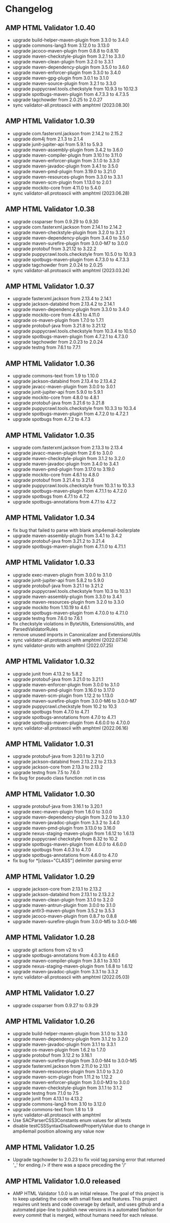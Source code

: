 # Changelog

## AMP HTML Validator 1.0.40
- upgrade build-helper-maven-plugin from 3.3.0 to 3.4.0
- upgrade commons-lang3 from 3.12.0 to 3.13.0
- upgrade jacoco-maven-plugin from 0.8.8 to 0.8.10
- upgrade maven-checkstyle-plugin from 3.2.1 to 3.3.0
- upgrade maven-clean-plugin from 3.2.0 to 3.3.1
- upgrade maven-dependency-plugin from 3.5.0 to 3.6.0
- upgrade maven-enforcer-plugin from 3.3.0 to 3.4.0
- upgrade maven-gpg-plugin from 3.0.1 to 3.1.0
- upgrade maven-source-plugin from 3.2.1 to 3.3.0
- upgrade puppycrawl.tools.checkstyle from 10.9.3 to 10.12.3
- upgrade spotbugs-maven-plugin from 4.7.3.3 to 4.7.3.5
- upgrade tagchowder from 2.0.25 to 2.0.27
- sync validator-all.protoascii with amphtml (2023.08.30)

## AMP HTML Validator 1.0.39
- upgrade com.fasterxml.jackson from 2.14.2 to 2.15.2
- upgrade dom4j from 2.1.3 to 2.1.4
- upgrade junit-jupiter-api from 5.9.1 to 5.9.3
- upgrade maven-assembly-plugin from 3.4.2 to 3.6.0
- upgrade maven-compiler-plugin from 3.10.1 to 3.11.0
- upgrade maven-enforcer-plugin from 3.1.0 to 3.3.0
- upgrade maven-javadoc-plugin from 3.4.1 to 3.5.0
- upgrade maven-pmd-plugin from 3.19.0 to 3.21.0
- upgrade maven-resources-plugin from 3.3.0 to 3.3.1
- upgrade maven-scm-plugin from 1.13.0 to 2.0.1
- upgrade mockito-core from 4.11.0 to 5.4.0
- sync validator-all.protoascii with amphtml (2023.06.28)

## AMP HTML Validator 1.0.38
- upgrade cssparser from 0.9.29 to 0.9.30
- upgrade com.fasterxml.jackson from 2.14.1 to 2.14.2
- upgrade maven-checkstyle-plugin  from 3.2.0 to 3.2.1
- upgrade maven-dependency-plugin from 3.4.0 to 3.5.0
- upgrade maven-surefire-plugin from 3.0.0-M7 to 3.0.0
- upgrade protobuf from 3.21.12 to 3.22.2
- upgrade puppycrawl.tools.checkstyle from 10.5.0 to 10.9.3
- upgrade spotbugs-maven-plugin from 4.7.3.0 to 4.7.3.3
- upgrade tagchowder from 2.0.24 to 2.0.25
- sync validator-all.protoascii with amphtml (2023.03.24)

## AMP HTML Validator 1.0.37
- upgrade fasterxml.jackson from 2.13.4 to 2.14.1
- upgrade jackson-databind from 2.13.4.2 to 2.14.1
- upgrade maven-dependency-plugin from 3.3.0 to 3.4.0
- upgrade mockito-core from 4.8.1 to 4.11.0
- upgrade os-maven-plugin from 1.7.0 to 1.7.1
- upgrade protobuf-java from 3.21.8 to 3.21.12
- upgrade puppycrawl.tools.checkstyle from 10.3.4 to 10.5.0
- upgrade spotbugs-maven-plugin from 4.7.2.1 to 4.7.3.0
- upgrade tagchowder from 2.0.23 to 2.0.24
- upgrade testng from 7.6.1 to 7.7.1

## AMP HTML Validator 1.0.36
- upgrade commons-text from 1.9 to 1.10.0
- upgrade jackson-databind from 2.13.4 to 2.13.4.2
- upgrade javacc-maven-plugin from 3.0.0 to 3.0.1
- upgrade junit-jupiter-api from 5.9.0 to 5.9.1
- upgrade mockito-core from 4.8.0 to 4.8.1
- upgrade protobuf-java from 3.21.6 to 3.21.8
- upgrade puppycrawl.tools.checkstyle from 10.3.3 to 10.3.4
- upgrade spotbugs-maven-plugin from 4.7.2.0 to 4.7.2.1
- upgrade spotbugs from 4.7.2 to 4.7.3

## AMP HTML Validator 1.0.35
- upgrade com.fasterxml.jackson from 2.13.3 to 2.13.4
- upgrade javacc-maven-plugin from 2.6 to 3.0.0
- upgrade maven-checkstyle-plugin  from 3.1.2 to 3.2.0
- upgrade maven-javadoc-plugin from 3.4.0 to 3.4.1
- upgrade maven-pmd-plugin from 3.17.0 to 3.19.0
- upgrade mockito-core from 4.6.1 to 4.8.0
- upgrade protobuf from 3.21.4 to 3.21.6
- upgrade puppycrawl.tools.checkstyle from 10.3.1 to 10.3.3
- upgrade spotbugs-maven-plugin from 4.7.1.1 to 4.7.2.0
- upgrade spotbugs from 4.7.1 to 4.7.2
- upgrade spotbugs-annotations from 4.7.1 to 4.7.2

## AMP HTML Validator 1.0.34
- fix bug that failed to parse with blank amp4email-boilerplate
- upgrade maven-assembly-plugin from 3.4.1 to 3.4.2
- upgrade protobuf-java from 3.21.2 to 3.21.4
- upgrade spotbugs-maven-plugin from 4.7.1.0 to 4.7.1.1

## AMP HTML Validator 1.0.33
- upgrade exec-maven-plugin from 3.0.0 to 3.1.0
- upgrade junit-jupiter-api from 5.8.2 to 5.9.0
- upgrade protobuf-java from 3.21.1 to 3.21.2
- upgrade puppycrawl.tools.checkstyle from 10.3 to 10.3.1
- upgrade maven-assembly-plugin from 3.3.0 to 3.4.1
- upgrade maven-resources-plugin from 3.2.0 to 3.3.0
- upgrade mockito from 1.10.19 to 4.6.1
- upgrade spotbugs-maven-plugin from 4.7.0.0 to 4.7.1.0
- upgrade testng from 7.6.0 to 7.6.1
- fix checkstyle violations in ByteUtils, ExtensionsUtils, and ParsedValidatorRules
- remove unused imports in Canonicalizer and ExtensionsUtils
- sync validator-all.protoascii with amphtml (2022.07.14)
- sync validator-proto with amphtml (2022.07.25)

## AMP HTML Validator 1.0.32
- upgrade junit from 4.13.2 to 5.8.2
- upgrade protobuf-java from 3.21.0 to 3.21.1
- upgrade maven-enforcer-plugin from 3.0.0 to 3.1.0
- upgrade maven-pmd-plugin from 3.16.0 to 3.17.0
- upgrade maven-scm-plugin from 1.12.2 to 1.13.0
- upgrade maven-surefire-plugin from 3.0.0-M6 to 3.0.0-M7
- upgrade puppycrawl.checkstyle from 10.2 to 10.3
- upgrade spotbugs from 4.7.0 to 4.7.1
- upgrade spotbugs-annotations from 4.7.0 to 4.7.1
- upgrade spotbugs-maven-plugin from 4.6.0.0 to 4.7.0.0
- sync validator-all.protoascii with amphtml (2022.06.16)

## AMP HTML Validator 1.0.31
- upgrade protobuf-java from 3.20.1 to 3.21.0
- upgrade jackson-databind from 2.13.2.2 to 2.13.3
- upgrade jackson-core from 2.13.3 to 2.13.2
- upgrade testng from 7.5 to 7.6.0
- fix bug for pseudo class function :not in css

## AMP HTML Validator 1.0.30
- upgrade protobuf-java from 3.16.1 to 3.20.1
- upgrade exec-maven-plugin from 1.6.0 to 3.0.0
- upgrade maven-dependency-plugin from 3.2.0 to 3.3.0
- upgrade maven-javadoc-plugin from 3.3.2 to 3.4.0
- upgrade maven-pmd-plugin from 3.13.0 to 3.16.0
- upgrade nexus-staging-maven-plugin from 1.6.12 to 1.6.13
- upgrade puppycrawl checkstyle from 8.32 to 10.2
- upgrade spotbugs-maven-plugin from 4.0.0 to 4.6.0.0
- upgrade spotbugs from 4.0.3 to 4.7.0
- upgrade spotbugs-annotations from 4.6.0 to 4.7.0
- fix bug for *[class="CLASS"] delimiter parsing error

## AMP HTML Validator 1.0.29
- upgrade jackson-core from 2.13.1 to 2.13.2
- upgrade jackson-databind from 2.13.1 to 2.13.2.2
- upgrade maven-clean-plugin from 3.1.0 to 3.2.0
- upgrade maven-antrun-plugin from 3.0.0 to 3.1.0
- upgrade antlr3-maven-plugin from 3.5.2 to 3.5.3
- upgrade jacoco-maven-plugin from 0.8.7 to 0.8.8
- upgrade maven-surefire-plugin from 3.0.0-M5 to 3.0.0-M6

## AMP HTML Validator 1.0.28
- upgrade git actions from v2 to v3
- upgrade spotbugs-annotations from 4.0.3 to 4.6.0
- upgrade maven-compiler-plugin from 3.8.1 to 3.10.1
- upgrade nexus-staging-maven-plugin from 1.6.8 to 1.6.12
- upgrade maven-javadoc-plugin from 3.3.1 to 3.3.2
- sync validator-all.protoascii with amphtml (2022.05.03)

## AMP HTML Validator 1.0.27
- upgrade cssparser from 0.9.27 to 0.9.29

## AMP HTML Validator 1.0.26
- upgrade build-helper-maven-plugin from 3.1.0 to 3.3.0
- upgrade maven-dependency-plugin from 3.1.2 to 3.2.0
- upgrade maven-javadoc-plugin from 3.1.1 to 3.3.1
- upgrade os-maven-plugin from 1.6.2 to 1.7.0
- upgrade protobuf from 3.12.2 to 3.16.1
- upgrade maven-surefire-plugin from 3.0.0-M4 to 3.0.0-M5
- upgrade fasterxml.jackson from 2.11.0 to 2.13.1
- upgrade maven-resources-plugin from 3.1.0 to 3.2.0
- upgrade maven-scm-plugin from 1.11.2 to 1.12.2
- upgrade maven-enforcer-plugin from 3.0.0-M3 to 3.0.0
- upgrade maven-checkstyle-plugin from 3.1.1 to 3.1.2
- upgrade testng from 7.1.0 to 7.5
- upgrade junit from 4.13.1 to 4.13.2
- upgrade commons-lang3 from 3.10 to 3.12.0
- upgrade commons-text from 1.8 to 1.9
- sync validator-all.protoascii with amphtml
- Use SACParserCSS3Constants enum values for all tests
- disable testCSSSyntaxDisallowedPropertyValue due to change in amp4email position allowing any value now

## AMP HTML Validator 1.0.25
- Upgrade tagchowder to 2.0.23 to fix void tag parsing error that returned '_' for ending /> if there was a space preceding the '/'

## AMP HTML Validator 1.0.0 released
- AMP HTML Validator 1.0.0 is an initial release. The goal of this project is to keep updating the code with small fixes and features. This project requires unit tests and code coverage by default, and uses github and a automated pipe-line to publish new versions in a automated fashion for every commit that is merged, without humans need for each release.
